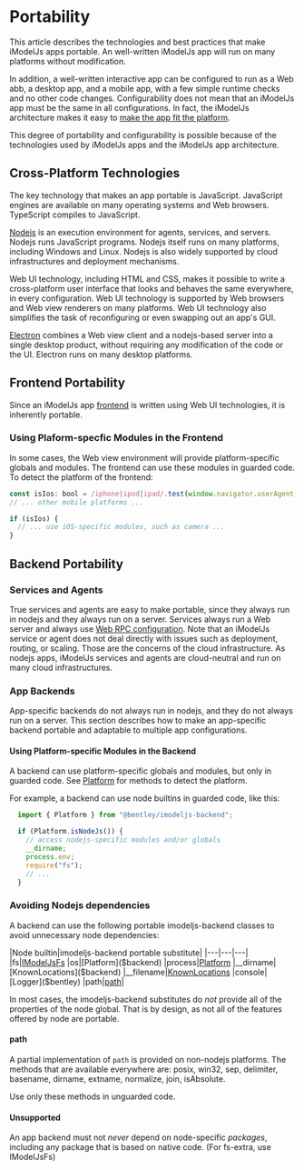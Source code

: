 # Portability

This article describes the technologies and best practices that make iModelJs apps portable. An well-written iModelJs app will run on many platforms without modification.

In addition, a well-written interactive app can be configured to run as a Web abb, a desktop app, and a mobile app, with a few simple runtime checks and no other code changes. Configurability does not mean that an iModelJs app must be the same in all configurations. In fact, the iModelJs architecture makes it easy to [make the app fit the platform](../overview/AppTailoring.md).

This degree of portability and configurability is possible because of the technologies used by iModelJs apps and the iModelJs app architecture.

## Cross-Platform Technologies

The key technology that makes an app portable is JavaScript. JavaScript engines are available on many operating systems and Web browsers. TypeScript compiles to JavaScript.

[Nodejs](./Glossary.md#Nodejs) is an execution environment for agents, services, and servers. Nodejs runs JavaScript programs. Nodejs itself runs on many platforms, including Windows and Linux. Nodejs is also widely supported by cloud infrastructures and deployment mechanisms.

Web UI technology, including HTML and CSS, makes it possible to write a cross-platform user interface that looks and behaves the same everywhere, in every configuration. Web UI technology is supported by Web browsers and Web view renderers on many platforms. Web UI technology also simplifies the task of reconfiguring or even swapping out an app's GUI.

[Electron](./Glossary.md#Electron) combines a Web view client and a nodejs-based server into a single desktop product, without requiring any modification of the code or the UI. Electron runs on many desktop platforms.

## Frontend Portability

Since an iModelJs app [frontend](../overview/App.md#app-frontend) is written using Web UI technologies, it is inherently portable.

### Using Plaform-specfic Modules in the Frontend
In some cases, the Web view environment will provide platform-specific globals and modules. The frontend can use these modules in guarded code. To detect the platform of the frontend:
```ts
const isIos: bool = /iphone|ipod|ipad/.test(window.navigator.userAgent.toLowerCase());
// ... other mobile platforms ...

if (isIos) {
  // ... use iOS-specific modules, such as camera ...
}
```

## Backend Portability

### Services and Agents
True services and agents are easy to make portable, since they always run in nodejs and they always run on a server. Services always run a Web server and always use [Web RPC configuration](../overview/RpcInterface.md#web-rpc-configuration). Note that an iModelJs service or agent does not deal directly with issues such as deployment, routing, or scaling. Those are the concerns of the cloud infrastructure. As nodejs apps, iModelJs services and agents are cloud-neutral and run on many cloud infrastructures.

### App Backends
App-specific backends do not always run in nodejs, and they do not always run on a server. This section describes how to make an app-specific backend portable and adaptable to multiple app configurations.

#### Using Platform-specific Modules in the Backend
A backend can use platform-specific globals and modules, but only in guarded code. See [Platform](#backend) for methods to detect the platform.

For example, a backend can use node builtins in guarded code, like this:
```ts
  import { Platform } from "@bentley/imodeljs-backend";

  if (Platform.isNodeJs()) {
    // access nodejs-specific modules and/or globals
    __dirname;
    process.env;
    require("fs");
    // ...
  }
```

### Avoiding Nodejs dependencies
A backend can use the following portable imodeljs-backend classes to avoid unnecessary node dependencies:

|Node builtin|imodeljs-backend portable substitute|
|---|---|---|
|fs|[IModelJsFs]($backend)
|os|[Platform]($backend)
|process|[Platform]($backend)
|__dirname|[KnownLocations]($backend)
|__filename|[KnownLocations]($backend)
|console|[Logger]($bentley)
|path|[path](#path)|

In most cases, the imodeljs-backend substitutes do *not* provide all of the properties of the node global. That is by design, as not all of the features offered by node are portable.

#### path

A partial implementation of `path` is provided on non-nodejs platforms. The methods that are available everywhere are:
posix, win32, sep, delimiter, basename, dirname, extname, normalize, join, isAbsolute.

Use only these methods in unguarded code.

#### Unsupported
An app backend must not *never* depend on node-specific *packages*, including any package that is based on native code. (For fs-extra, use IModelJsFs)
